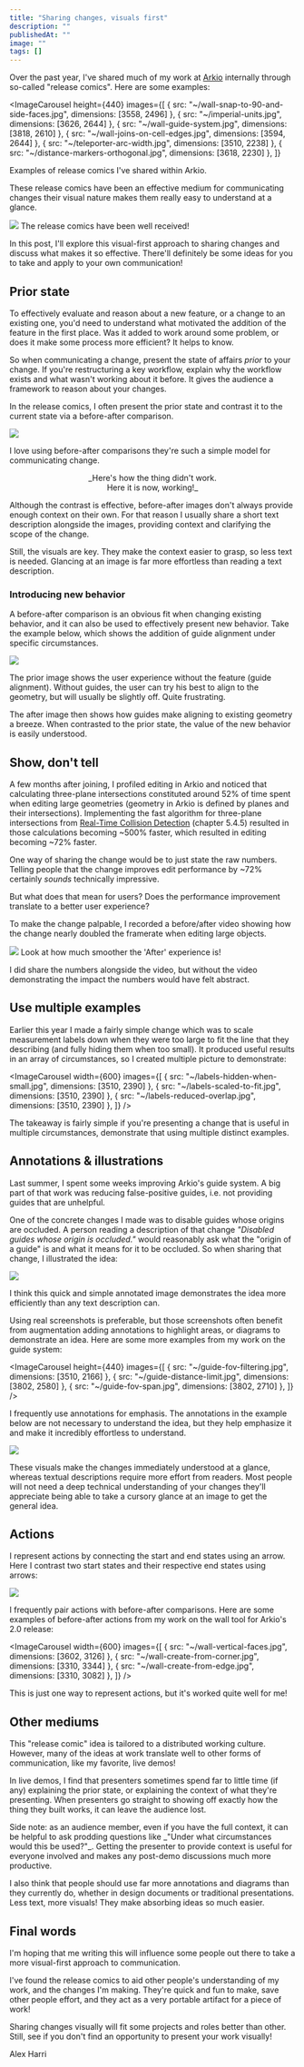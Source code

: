 ```yaml
---
title: "Sharing changes, visuals first"
description: ""
publishedAt: ""
image: ""
tags: []
---
```


Over the past year, I've shared much of my work at [Arkio][arkio] internally through so-called "release comics". Here are some examples:

[arkio]: https://www.arkio.is/

<ImageCarousel
  height={440}
  images={[
    { src: "~/wall-snap-to-90-and-side-faces.jpg", dimensions: [3558, 2496] },
    { src: "~/imperial-units.jpg", dimensions: [3626, 2644] },
    { src: "~/wall-guide-system.jpg", dimensions: [3818, 2610] },
    { src: "~/wall-joins-on-cell-edges.jpg", dimensions: [3594, 2644] },
    { src: "~/teleporter-arc-width.jpg", dimensions: [3510, 2238] },
    { src: "~/distance-markers-orthogonal.jpg", dimensions: [3618, 2230] },
  ]}
>
  <SmallNote label="" center>Examples of release comics I've shared within Arkio.</SmallNote>
</ImageCarousel>

These release comics have been an effective medium for communicating changes <EmDash /> their visual nature makes them really easy to understand at a glance.

<Image src="~/dace-quote.png" width={500} />
<SmallNote label="" center>The release comics have been well received!</SmallNote>

In this post, I'll explore this visual-first approach to sharing changes and discuss what makes it so effective. There'll definitely be some ideas for you to take and apply to your own communication!


## Prior state

To effectively evaluate and reason about a new feature, or a change to an existing one, you'd need to understand what motivated the addition of the feature in the first place. Was it added to work around some problem, or does it make some process more efficient? It helps to know.

So when communicating a change, present the state of affairs _prior_ to your change. If you're restructuring a key workflow, explain why the workflow exists and what wasn't working about it before. It gives the audience a framework to reason about your changes. 

In the release comics, I often present the prior state <EmDash /> and contrast it to the current state <EmDash /> via a before-after comparison.

<Image src="~/guide-no-pass-through-geometry.jpg" width={700} plain />

I love using before-after comparisons <EmDash /> they're such a simple model for communicating change.

<p align="center">_Here's how the thing didn't work.<br />Here it is now, working!_</p>

Although the contrast is effective, before-after images don't always provide enough context on their own. For that reason I usually share a short text description alongside the images, providing context and clarifying the scope of the change.

Still, the visuals are key. They make the context easier to grasp, so less text is needed. Glancing at an image is far more effortless than reading a text description.

### Introducing new behavior

A before-after comparison is an obvious fit when changing existing behavior, and it can also be used to effectively present new behavior. Take the example below, which shows the addition of guide alignment under specific circumstances.

<Image src="~/two-point-guide-alignment.jpg" width={600} plain />

The prior image shows the user experience without the feature (guide alignment). Without guides, the user can try his best to align to the geometry, but will usually be slightly off. Quite frustrating.

The after image then shows how guides make aligning to existing geometry a breeze. When contrasted to the prior state, the value of the new behavior is easily understood. 

## Show, don't tell

A few months after joining, I profiled editing in Arkio and noticed that calculating three-plane intersections constituted around 52% of time spent when editing large geometries (geometry in Arkio is defined by planes and their intersections). Implementing the fast algorithm for three-plane intersections from [Real-Time Collision Detection][real_time_collision_detection] (chapter 5.4.5) resulted in those calculations becoming ~500% faster, which resulted in editing becoming ~72% faster.

[real_time_collision_detection]: https://www.amazon.com/Real-Time-Collision-Detection-Interactive-Technology/dp/1558607323

One way of sharing the change would be to just state the raw numbers. Telling people that the change improves edit performance by ~72% certainly _sounds_ technically impressive.

But what does that mean for users? Does the performance improvement translate to a better user experience?

To make the change palpable, I recorded a before/after video showing how the change nearly doubled the framerate when editing large objects.

<Image src="~/edit-performance-comparison.mp4" width={740} plain />
<SmallNote label="" center>Look at how much smoother the 'After' experience is!</SmallNote>

I did share the numbers alongside the video, but without the video demonstrating the impact the numbers would have felt abstract.


## Use multiple examples

Earlier this year I made a fairly simple change which was to scale measurement labels down when they were too large to fit the line that they describing (and fully hiding them when too small). It produced useful results in an array of circumstances, so I created multiple picture to demonstrate:

<ImageCarousel
  width={600}
  images={[
    { src: "~/labels-hidden-when-small.jpg", dimensions: [3510, 2390] },
    { src: "~/labels-scaled-to-fit.jpg", dimensions: [3510, 2390] },
    { src: "~/labels-reduced-overlap.jpg", dimensions: [3510, 2390] },
  ]}
/>

The takeaway is fairly simple <EmDash /> if you're presenting a change that is useful in multiple circumstances, demonstrate that using multiple distinct examples.


## Annotations & illustrations

Last summer, I spent some weeks improving Arkio's guide system. A big part of that work was reducing false-positive guides, i.e. not providing guides that are unhelpful.

One of the concrete changes I made was to disable guides whose origins are occluded. A person reading a description of that change <EmDash /> _"Disabled guides whose origin is occluded."_ <EmDash /> would reasonably ask what the "origin of a guide" is and what it means for it to be occluded. So when sharing that change, I illustrated the idea:

<Image src="~/guide-occlusion.jpg" width={640} plain />

I think this quick and simple annotated image demonstrates the idea more efficiently than any text description can.

Using real screenshots is preferable, but those screenshots often benefit from augmentation <EmDash /> adding annotations to highlight areas, or diagrams to demonstrate an idea. Here are some more examples from my work on the guide system:

<ImageCarousel
  height={440}
  images={[
    { src: "~/guide-fov-filtering.jpg", dimensions: [3510, 2166] },
    { src: "~/guide-distance-limit.jpg", dimensions: [3802, 2580] },
    { src: "~/guide-fov-span.jpg", dimensions: [3802, 2710] },
  ]}
/>

I frequently use annotations for emphasis. The annotations in the example below are not necessary to understand the idea, but they help emphasize it and make it incredibly effortless to understand.

<Image src="~/wall-snaps.jpg" width={660} plain />

These visuals make the changes immediately understood at a glance, whereas textual descriptions require more effort from readers. Most people will not need a deep technical understanding of your changes <EmDash /> they'll appreciate being able to take a cursory glance at an image to get the general idea.


## Actions

I represent actions by connecting the start and end states using an arrow. Here I contrast two start states and their respective end states using arrows:

<Image src="~/wall-side-of-corner.jpg" width={600} plain />

I frequently pair actions with before-after comparisons. Here are some examples of before-after actions from my work on the wall tool for Arkio's 2.0 release:

<ImageCarousel
  width={600}
  images={[
    { src: "~/wall-vertical-faces.jpg", dimensions: [3602, 3126] },
    { src: "~/wall-create-from-corner.jpg", dimensions: [3310, 3344] },
    { src: "~/wall-create-from-edge.jpg", dimensions: [3310, 3082] },
  ]}
/>

This is just one way to represent actions, but it's worked quite well for me!


## Other mediums

This "release comic" idea is tailored to a distributed working culture. However, many of the ideas at work translate well to other forms of communication, like my favorite, live demos!

In live demos, I find that presenters sometimes spend far to little time (if any) explaining the prior state, or explaining the context of what they're presenting. When presenters go straight to showing off exactly how the thing they built works, it can leave the audience lost.

<Note>
Side note: as an audience member, even if you have the full context, it can be helpful to ask prodding questions like _"Under what circumstances would this be used?"_. Getting the presenter to provide context is useful for everyone involved <EmDash /> and makes any post-demo discussions much more productive.
</Note>

I also think that people should use far more annotations and diagrams than they currently do, whether in design documents or traditional presentations. Less text, more visuals! <EmDash /> They make absorbing ideas so much easier.


## Final words

I'm hoping that me writing this will influence some people out there to take a more visual-first approach to communication.

I've found the release comics to aid other people's understanding of my work, and the changes I'm making. They're quick and fun to make, save other people effort, and they act as a very portable artifact for a piece of work!

Sharing changes visually will fit some projects and roles better than other. Still, see if you don't find an opportunity to present your work visually!

<EmDash /> Alex Harri

